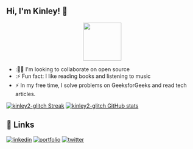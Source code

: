 ## Hi, I'm Kinley! 👋

<div id="header" align="center">
  <img src="https://media.giphy.com/media/M9gbBd9nbDrOTu1Mqx/giphy.gif" width="100"/>
</div>


- :👯‍♀️ I'm looking to collaborate on open source
- :⚡️ Fun fact: I like reading books and listening to music
- :zap: In my free time, I solve problems on GeeksforGeeks and read tech articles.


[![kinley2-glitch Streak](https://github-readme-streak-stats.herokuapp.com?user=kinley2-glitch&theme=vue-dark)](https://git.io/streak-stats)
[![kinley2-glitch GitHub stats](https://github-readme-stats.vercel.app/api?username=kinley2-glitch&show_icons=true&theme=dracula)](https://github.com/anuraghazra/github-readme-stats)

## 🔗 Links

[![linkedin](https://img.shields.io/badge/linkedin-0A66C2?style=for-the-badge&logo=linkedin&logoColor=white)](https://www.linkedin.com/in/kinley-rabgay-0767931b9/)
[![portfolio](https://img.shields.io/badge/instagram-F56040?style=for-the-badge&logo=instagram&logoColor=white)](https://www.instagram.com/kinley_120801/)
[![twitter](https://img.shields.io/badge/twitter-1DA1F2?style=for-the-badge&logo=twitter&logoColor=white)](https://twitter.com/Kinley_120801)


